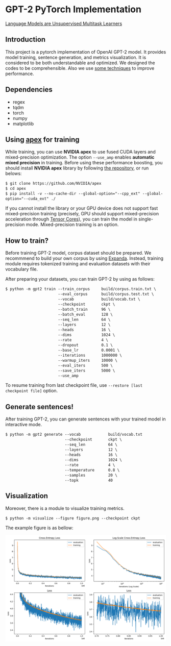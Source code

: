 # GPT-2 PyTorch Implementation


[Language Models are Unsupervised Multitask Learners](https://cdn.openai.com/better-language-models/language_models_are_unsupervised_multitask_learners.pdf)

## Introduction
This project is a pytorch implementation of OpenAI GPT-2 model. It provides model training, sentence generation, and metrics visualization. It is considered to be both understandable and optimized. We designed the codes to be comprehensible. Also we use [some techniques](##Using-apex-for-training) to improve performance.

## Dependencies
* regex
* tqdm
* torch
* numpy
* matplotlib

## Using [apex](https://github.com/NVIDIA/apex) for training
While training, you can use **NVIDIA apex** to use fused CUDA layers and mixed-precision optimization. The option `--use_amp` enables **automatic mixed precision** in training. Before using these performance boosting, you should install **NVIDIA apex** library by following [the repository](https://github.com/NVIDIA/apex), or run belows:

    $ git clone https://github.com/NVIDIA/apex
    $ cd apex
    $ pip install -v --no-cache-dir --global-option="--cpp_ext" --global-option="--cuda_ext" ./

If you cannot install the library or your GPU device does not support fast mixed-precision training (precisely, GPU should support mixed-precision acceleration through [Tensor Cores](https://developer.nvidia.com/tensor-cores)), you can train the model in single-precision mode. Mixed-precision training is an option.

## How to train?
Before training GPT-2 model, corpus dataset should be prepared. We recommmend to build your own corpus by using [Expanda](https://github.com/affjljoo3581/Expanda). Instead, training module requires tokenized training and evaluation datasets with their vocabulary file.

After preparing your datasets, you can train GPT-2 by using as follows:

    $ python -m gpt2 train --train_corpus     build/corpus.train.txt \
                           --eval_corpus      build/corpus.test.txt \
                           --vocab            build/vocab.txt \
                           --checkpoint       ckpt \
                           --batch_train      96 \
                           --batch_eval       128 \
                           --seq_len          64 \
                           --layers           12 \
                           --heads            16 \
                           --dims             1024 \
                           --rate             4 \
                           --dropout          0.1 \
                           --base_lr          0.0001 \
                           --iterations       1000000 \
                           --warmup_iters     10000 \
                           --eval_iters       500 \
                           --save_iters       5000 \
                           --use_amp

To resume training from last checkpoint file, use `--restore [last checkpoint file]` option.

## Generate sentences!
After training GPT-2, you can generate sentences with your trained model in interactive mode.

    $ python -m gpt2 generate --vocab            build/vocab.txt
                              --checkpoint       ckpt \
                              --seq_len          64 \
                              --layers           12 \
                              --heads            16 \
                              --dims             1024 \
                              --rate             4 \
                              --temperature      0.8 \
                              --samples          20 \
                              --topk             40

## Visualization
Moreover, there is a module to visualize training metrics.

    $ python -m visualize --figure figure.png --checkpoint ckpt

The example figure is as bellow:

![figure](./example-figure.png)